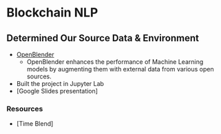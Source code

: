# Blockchain NLP

## Determined Our Source Data & Environment
- [OpenBlender](https://openblender.io/#/my_dashboard)
    - OpenBlender enhances the performance of Machine Learning models by augmenting them with external data from various open sources.
- Built the project in Jupyter Lab
- [Google Slides presentation]

### Resources

- [Time Blend]